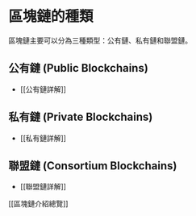 # 區塊鏈的種類

區塊鏈主要可以分為三種類型：公有鏈、私有鏈和聯盟鏈。

## 公有鏈 (Public Blockchains)

*   [[公有鏈詳解]]

## 私有鏈 (Private Blockchains)

*   [[私有鏈詳解]]

## 聯盟鏈 (Consortium Blockchains)

*   [[聯盟鏈詳解]]

[[區塊鏈介紹總覽]]

